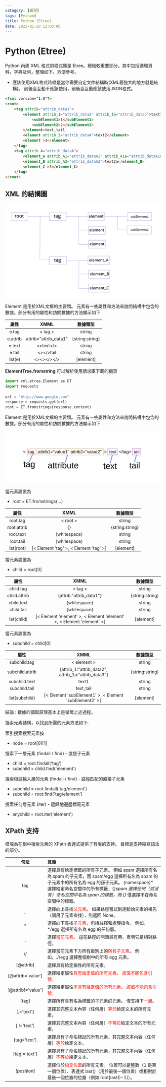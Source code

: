 ```yaml
---
category: [編程]
tags: [Python]
title: Python (Etree)
date: 2022-01-20 12:00:00
---
```


<style>
    table {
        width: 100%;
    }
</style>

# Python (Etree)

Python 內建 XML 格式的程式庫是 Etree。總結較重要部分。其中包括循環資料，字典及列，整理如下。方便參考。

- 應該使用XML格式時候是當你需要自定文件結構時(XML最強大的地方就是結構)。 前後臺互動不應該使用，前後臺互動應該使用JSON格式。

```html
<?xml version="1.0"?>
<root>
    <tag attrib="attrib_data1">
        <element attrib_1="attrib_data2" attrib_1a="attrib_data3">text1
            <subElement1>1</subElement1>
            <subElement2>2</subElement2>
        </element>text_tail
        <element attrib_2="attrib_data4">text2</element>
        <element >3</element>
    </tag>
    <tag attrib_A="attrib_dataA">
        <element_A attrib_A1="attrib_dataA1" attrib_A1a="attrib_dataA1a">text1a</element_A>
        <element_B attrib_A2="attrib_dataA2">text2a</element_B>
        <element_C >3</element_C>
    </tag>
</root>
```
## XML 的結搆圖

![Alt xml](../assets/img/misc/xml_struct.svg)

Element 是用於XML文檔的主要類。
元素有一些屬性和方法來訪問結構中包含的數據。部分有用的屬性和訪問數據的方法顯示如下

|屬性|XMML|數據類型|
|:---:|:---:|:---:|
|e.tag|< tag >|string|
|e.attrib|attrib="attrib_data1"|{string:string}|
|e.text|<>text</>|string|
|e.tail|<></>tail|string|
|list(e)|<><></></>|[element]|


**ElementTree.fromstring** 可以解析使用請求庫下載的網頁

```python
import xml.etree.Element as ET
import requests

url = "http://www.google.com"
response = requests.get(url)
root = ET.fromstrings(response.content)

```
Element 是用於XML文檔的主要類。
元素有一些屬性和方法來訪問結構中包含的數據。部分有用的屬性和訪問數據的方法顯示如下

![Alt xml](../assets/img/misc/xml_tag.svg)

當元素設置為
 - root = ET.fromstrings(...)

|屬性|XMML|數據類型|
|:---:|:---:|:---:|
|root.tag|< root >|string|
|root.attrib|{}|{string:string}|
|root.text|{whitespace}|string|
|root.tail|{whitespace}|string|
|list(root)|[< Element 'tag' >, < Element 'tag' >] |[element]|

當元素設置為
 - child = root[0]

|屬性|XMML|數據類型|
|:---:|:---:|:---:|
|child.tag|< tag >|string|
|child.attrib|{attrib:"attrib_data1"}|{string:string}|
|child.text|{whitespace}|string|
|child.tail|{whitespace}|string|
|list(child)|[< Element 'element' >, < Element 'element' >, < Element 'element' >] |[element]|

當元素設置為
 - subchild = child[0]

|屬性|XMML|數據類型|
|:---:|:---:|:---:|
|subchild.tag|< element >|string|
|subchild.attrib|{attrib_1:"attrib_data2", attrib_1a:"attrib_data3"}|{string:string}|
|subchild.text|text1|string|
|subchild.tail|text_tail|string|
|list(subchild)|[< Element 'subElement1' >, < Element 'subElement2' >] |[element]|

結論 : 數據的讀取原理基本上是循環上述過程。

搜索元素結構，以找到所需的元素方法如下:
 
索引搜索搜索元素按

 - node = root[0][1]

搜索下一層元素 (findall / find) - 直接子元素

 - child = root.findall('tag')
 - subchild = child.find('element') 

搜索根據輸入層的元素 (findall / find) - 路徑匹配的直接子元素

 - subchild = root.findall('tag/element')
 - subchild = root.find('tag/element')

搜索任何層元素 (iter) - 遞歸地遍歷標籤元素
    
 - anychild = root.iter('element')


## XPath 支持

 模塊為在樹中搜索元素的 XPath 表達式提供了有限的支持。 目標是支持縮寫語法的部分。

|句法|意義|
|:---:|:---|
|tag|選擇具有給定標籤的所有子元素。 例如 spam 選擇所有名為 spam 的子元素，而 spam/egg 選擇所有名為 spam 的子元素中的所有名為 egg 的孫子元素。 {namespace}* 選擇給定命名空間中的所有標籤，{*}spam 選擇任何（或沒有）命名空間中名為 spam 的標籤，而 {}* 僅選擇不在命名空間中的標籤。|
|..|選擇向上尋找<font color="#FF1000">父元素</font>。 如果路徑嘗試到達起始元素的祖先（調用了元素查找），則返回 None。|
|*|選擇向下尋找<font color="#FF1000">子元素</font>，包括註釋和處理指令。 例如，*/egg 選擇所有名為 egg 的任何層。|
|.|選擇<font color="#FF1000">當前元素</font>。 這在路徑的開頭最有用，表明它是相對路徑。|
|//|選擇當前元素下方所有級別上的<font color="#FF1000">所有子元素</font>。 例如，.//egg 選擇整個樹中的所有 egg 元素。|
|[@attrib]|選擇具有給定屬性的所有元素。|
|[@attrib='value']|選擇給定屬性<font color="#FF1000">具有給定值的所有元素。 該值不能包含引號。|
|[@attrib!='value']|選擇給定屬性<font color="#FF1000">不具有給定值的所有元素。 該值不能包含引號。|
|[tag]|選擇所有具有名為標籤的子元素的元素。 僅支持下<font color="#FF1000">一層</font>。|
|[.='text']|選擇其完整文本內容（任何層）<font color="#FF1000">等於</font>給定文本的所有元素。|
|[.!='text']|選擇其完整文本內容（任何層）<font color="#FF1000">不等於</font>給定文本的所有元素。|
|[tag='text']|選擇具有子命名標記的所有元素，其完整文本內容（任何層）<font color="#FF1000">等於</font>給定文本。|
|[tag!='text']|選擇具有子命名標記的所有元素，其完整文本內容（任何層）<font color="#FF1000">不等於</font>給定文本。|
|[position]|選擇位於<font color="#FF1000">指定位置</font>的所有元素。 位置可以是整數（1 是第一個位置）、表達式 last()（用於最後一個位置）或相對於最後一個位置的位置（例如 root[last()-1]）。|

